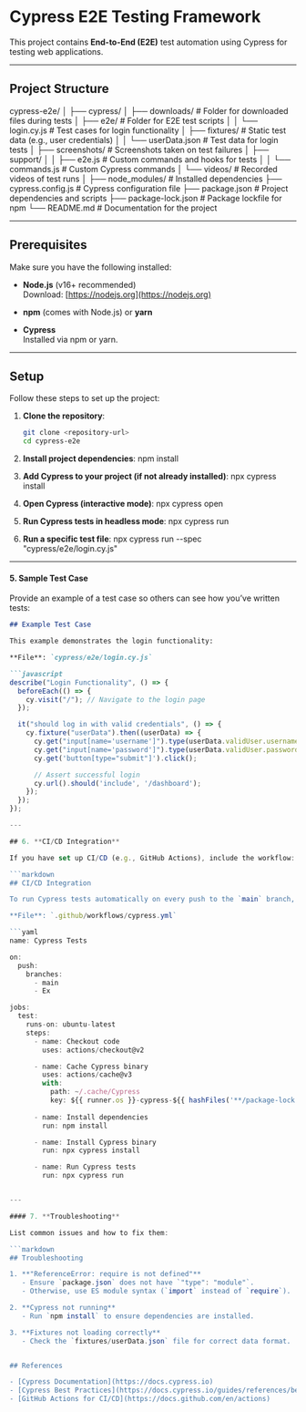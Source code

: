 # Cypress E2E Testing Framework

This project contains **End-to-End (E2E)** test automation using Cypress for testing web applications.

---

## **Project Structure**

cypress-e2e/ │ ├── cypress/
│ ├── downloads/ # Folder for downloaded files during tests │ ├── e2e/ # Folder for E2E test scripts │ │ └── login.cy.js # Test cases for login functionality │ ├── fixtures/ # Static test data (e.g., user credentials) │ │ └── userData.json # Test data for login tests │ ├── screenshots/ # Screenshots taken on test failures │ ├── support/
│ │ ├── e2e.js # Custom commands and hooks for tests │ │ └── commands.js # Custom Cypress commands │ └── videos/ # Recorded videos of test runs │ ├── node_modules/ # Installed dependencies ├── cypress.config.js # Cypress configuration file ├── package.json # Project dependencies and scripts ├── package-lock.json # Package lockfile for npm └── README.md # Documentation for the project

---

## Prerequisites

Make sure you have the following installed:

- **Node.js** (v16+ recommended)  
  Download: [https://nodejs.org](https://nodejs.org)

- **npm** (comes with Node.js) or **yarn**

- **Cypress**  
  Installed via npm or yarn.


---

## **Setup**

Follow these steps to set up the project:

1. **Clone the repository**:
   ```bash
   git clone <repository-url>
   cd cypress-e2e

2. **Install project dependencies**:
    npm install

3. **Add Cypress to your project (if not already installed)**:
    npx cypress install

4. **Open Cypress (interactive mode)**:
    npx cypress open

5. **Run Cypress tests in headless mode**:
    npx cypress run

6. **Run a specific test file**:
    npx cypress run --spec "cypress/e2e/login.cy.js"

---

#### 5. **Sample Test Case**

Provide an example of a test case so others can see how you’ve written tests:

```markdown
## Example Test Case

This example demonstrates the login functionality:

**File**: `cypress/e2e/login.cy.js`

```javascript
describe("Login Functionality", () => {
  beforeEach(() => {
    cy.visit("/"); // Navigate to the login page
  });

  it("should log in with valid credentials", () => {
    cy.fixture("userData").then((userData) => {
      cy.get("input[name='username']").type(userData.validUser.username);
      cy.get("input[name='password']").type(userData.validUser.password);
      cy.get('button[type="submit"]').click();

      // Assert successful login
      cy.url().should('include', '/dashboard');
    });
  });
});

---

## 6. **CI/CD Integration**

If you have set up CI/CD (e.g., GitHub Actions), include the workflow:

```markdown
## CI/CD Integration

To run Cypress tests automatically on every push to the `main` branch, you can use GitHub Actions.

**File**: `.github/workflows/cypress.yml`

```yaml
name: Cypress Tests

on:
  push:
    branches:
      - main
      - Ex

jobs:
  test:
    runs-on: ubuntu-latest
    steps:
      - name: Checkout code
        uses: actions/checkout@v2

      - name: Cache Cypress binary
        uses: actions/cache@v3
        with:
          path: ~/.cache/Cypress
          key: ${{ runner.os }}-cypress-${{ hashFiles('**/package-lock.json') }}
      
      - name: Install dependencies
        run: npm install

      - name: Install Cypress binary
        run: npx cypress install

      - name: Run Cypress tests
        run: npx cypress run


---

#### 7. **Troubleshooting**

List common issues and how to fix them:

```markdown
## Troubleshooting

1. **"ReferenceError: require is not defined"**  
   - Ensure `package.json` does not have `"type": "module"`.
   - Otherwise, use ES module syntax (`import` instead of `require`).

2. **Cypress not running**  
   - Run `npm install` to ensure dependencies are installed.

3. **Fixtures not loading correctly**  
   - Check the `fixtures/userData.json` file for correct data format.


## References

- [Cypress Documentation](https://docs.cypress.io)
- [Cypress Best Practices](https://docs.cypress.io/guides/references/best-practices)
- [GitHub Actions for CI/CD](https://docs.github.com/en/actions)


